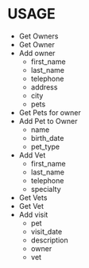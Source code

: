 # USAGE

* Get Owners
* Get Owner
* Add owner
    * first_name
    * last_name
    * telephone
    * address
    * city
    * pets
* Get Pets for owner
* Add Pet to Owner
    * name
    * birth_date
    * pet_type
* Add Vet
    * first_name
    * last_name
    * telephone
    * specialty
* Get Vets
* Get Vet    
* Add visit
    * pet
    * visit_date
    * description
    * owner
    * vet
